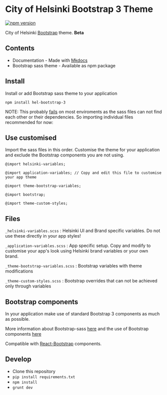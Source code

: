 # City of Helsinki Bootstrap 3 Theme

[![npm version](https://img.shields.io/npm/v/hel-bootstrap-3.svg?style=flat-square)](https://www.npmjs.com/package/hel-bootstrap-3)

City of Helsinki [Bootstrap](https://getboostrap.com) theme. **Beta**

## Contents

* Documentation - Made with [Mkdocs](http://www.mkdocs.org)
* Bootstrap sass theme - Available as npm package

## Install

Install or add Bootstrap sass theme to your application
```
npm install hel-bootstrap-3
```
NOTE: This probably [fails](https://github.com/City-of-Helsinki/hel-bootstrap-3/issues/10) on most enviroments as the sass files can not find each other or their dependencies. So importing individual files recommended for now:

## Use customised

Import the sass files in this order. Customise the theme for your application and exclude the Bootstrap components you are not using.

```
@import helsinki-variables;

@import application-variables; // Copy and edit this file to customise your app theme

@import theme-bootstrap-variables;

@import bootstrap;

@import theme-custom-styles;
```



## Files

``
_helsinki-variables.scss
``
: Helsinki UI and Brand specific variables. Do not use these directly in your app styles!

``
_application-variables.scss
``
: App specific setup. Copy and modify to customise your app's look using Helsinki brand variables or your own brand.

``
_theme-bootstrap-variables.scss
``
: Bootstrap variables with theme modifications

``
_theme-custom-styles.scss
``
: Bootstrap overrides that can not be achieved only through variables

## Bootstrap components

In your application make use of standard Bootstrap 3 components as much as possible.

More information about Bootstrap-sass [here](https://github.com/twbs/bootstrap-sass) and the use of Bootstrap components [here](http://getbootstrap.com/components/)

Compatible with [React-Bootstrap](https://react-bootstrap.github.io) components.

## Develop

* Clone this repository
* ``pip install requirements.txt``
* ``npm install``
* ``grunt dev``

